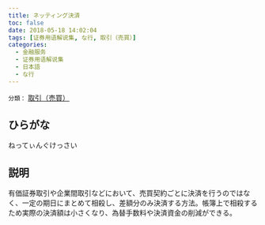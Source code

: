 ```yaml
---
title: ネッティング決済
toc: false
date: 2018-05-18 14:02:04
tags: [证券用语解说集, な行, 取引（売買）]
categories:
  - 金融服务
  - 证券用语解说集
  - 日本語
  - な行
---
```


`分類：` [取引（売買）](/tags/取引（売買）/)

## ひらがな

ねってぃんぐけっさい

## 説明

有価証券取引や企業間取引などにおいて、売買契約ごとに決済を行うのではなく、一定の期日にまとめて相殺し、差額分のみ決済する方法。帳簿上で相殺するため実際の決済額は小さくなり、為替手数料や決済資金の削減ができる。
